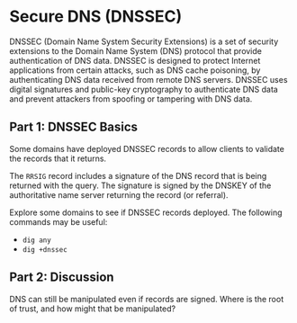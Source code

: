 # Secure DNS (DNSSEC)

DNSSEC (Domain Name System Security Extensions) is a set of security
extensions to the Domain Name System (DNS) protocol that provide
authentication of DNS data. DNSSEC is designed to protect Internet
applications from certain attacks, such as DNS cache poisoning, by
authenticating DNS data received from remote DNS servers. DNSSEC uses digital
signatures and public-key cryptography to authenticate DNS data and prevent
attackers from spoofing or tampering with DNS data.

## Part 1: DNSSEC Basics

Some domains have deployed DNSSEC records to allow clients to validate the
records that it returns.

The `RRSIG` record includes a signature of the DNS record that is being
returned with the query.  The signature is signed by the DNSKEY of the
authoritative name server returning the record (or referral).

Explore some domains to see if DNSSEC records deployed. The following commands
may be useful:
- `dig any`
- `dig +dnssec`

## Part 2: Discussion

DNS can still be manipulated even if records are signed. Where is the root of
trust, and how might that be manipulated?
